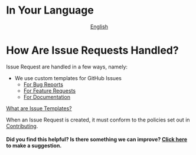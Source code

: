 # In Your Language

<p align="center">
  <a href="~GITHUB_URL~blob/master/docs/en-US/GITHUB_ISSUES.md"
    >English</a>
</p>

# How Are Issue Requests Handled?

Issue Request are handled in a few ways, namely:

- We use custom templates for GitHub Issues
  - [For Bug Reports](~GITHUB_URL~blob/master/.github/ISSUE_TEMPLATE/bug_report.yml)
  - [For Feature Requests](~GITHUB_URL~blob/master/.github/ISSUE_TEMPLATE/feature_request.yml)
  - [For Documentation](~GITHUB_URL~blob/master/.github/ISSUE_TEMPLATE/documentation.yml)

[What are Issue Templates?](https://docs.github.com/en/communities/using-templates-to-encourage-useful-issues-and-pull-requests/about-issue-and-pull-request-templates)

When an Issue Request is created, it must conform to the policies set out in [Contributing](~GITHUB_URL~CONTRIBUTING.md).

#### Did you find this helpful? Is there something we can improve? [Click here](~GITHUB_URL~issues/new?assignees=&labels=&template=documentation.yml) to make a suggestion.
